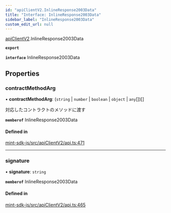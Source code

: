 ```yaml
---
id: "apiClientV2.InlineResponse2003Data"
title: "Interface: InlineResponse2003Data"
sidebar_label: "InlineResponse2003Data"
custom_edit_url: null
---
```


[apiClientV2](../modules/apiClientV2).InlineResponse2003Data

**`export`**

**`interface`** InlineResponse2003Data

## Properties

### contractMethodArg

• **contractMethodArg**: (`string` \| `number` \| `boolean` \| `object` \| `any`[])[]

対応したコントラクトのメソッドに渡す

**`memberof`** InlineResponse2003Data

#### Defined in

[mint-sdk-js/src/apiClientV2/api.ts:471](https://github.com/KyuzanInc/mint-sdk-js/blob/d2ac52e/src/apiClientV2/api.ts#L471)

___

### signature

• **signature**: `string`

**`memberof`** InlineResponse2003Data

#### Defined in

[mint-sdk-js/src/apiClientV2/api.ts:465](https://github.com/KyuzanInc/mint-sdk-js/blob/d2ac52e/src/apiClientV2/api.ts#L465)
